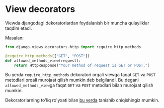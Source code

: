 # View decorators

Viewda djangodagi dekoratorlardan foydalanish bir muncha qulayliklar taqdim etadi.

Masalan:

```python {3}
from django.views.decorators.http import require_http_methods

@require_http_methods(["GET", "POST"])
def allowed_methods_view(request):
    return HttpResponse("Your method of request is GET or POST.")
```

Bu yerda `require_http_methods` dekoratori orqali viewga faqat `GET` va `POST` metodlari orqali murojaat qilish mumkin
deb belgilandi. Bu degani `allowed_methods_view`ga faqat `GET` va `POST` metodlari bilan murojaat qilish mumkin.

Dekoratorlarning to'liq ro'yxati bilan [bu yerda](../../api-reference/view-decorators/index.md) tanishib chiqishingiz
mumkin.
